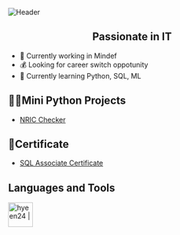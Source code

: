
![Header](https://github.com/hyeen24/hyeen24/assets/81229303/dfa3ff0e-83b8-451e-ad82-a46f18de2e5b)
<h2 align = "center"> Passionate in IT</h2>

-  🏢 Currently working in Mindef
-  💰 Looking for career switch oppotunity
-  📖 Currently learning Python, SQL, ML



<h2>👨‍💻Mini Python Projects</h2>

- [NRIC Checker](https://github.com/hyeen24/NRIC-Checker)

<h2>📄Certificate</h2>

- [SQL Associate Certificate](https://www.datacamp.com/certificate/SQA0014526598904)

<h2>Languages and Tools</h2>
<img align="left" alt="hyeen24 |" width="50px" src="https://www.svgrepo.com/show/376344/python.svg"/>
  
<!--
<h2> 🤳 Connect with me:</h2>

[<img align="left" alt="hyeen24 | YouTube" width="22px" src="https://cdn.jsdelivr.net/npm/simple-icons@v3/icons/youtube.svg" />][youtube]
[<img align="left" alt="hyeen24 | Twitter" width="22px" src="https://cdn.jsdelivr.net/npm/simple-icons@v3/icons/twitter.svg" />][twitter]
[<img align="left" alt="hyeen24 | LinkedIn" width="22px" src="https://cdn.jsdelivr.net/npm/simple-icons@v3/icons/linkedin.svg" />][linkedin]
[<img align="left" alt="hyeen24 | Instagram" width="22px" src="https://cdn.jsdelivr.net/npm/simple-icons@v3/icons/instagram.svg" />][instagram]


[youtube]: 
[instagram]: 
[linkedin]: https://linkedin.com/in/

**hyeen24/hyeen24** is a ✨ _special_ ✨ repository because its `README.md` (this file) appears on your GitHub profile.

Here are some ideas to get you started:

- 🔭 I’m currently working on ...
- 🌱 I’m currently learning ...
- 👯 I’m looking to collaborate on ...
- 🤔 I’m looking for help with ...
- 💬 Ask me about ...
- 📫 How to reach me: ...
- 😄 Pronouns: ...
- ⚡ Fun fact: ...
-->
